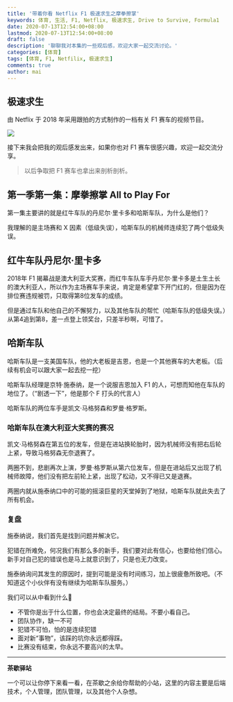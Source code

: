 ```yaml
---
title: '带着你看 Netflix F1 极速求生之摩拳擦掌'
keywords: 体育, 生活, F1, Netflix, 极速求生, Drive to Survive, Formula1
date: 2020-07-13T12:54:00+08:00
lastmod: 2020-07-13T12:54:00+08:00
draft: false
description: '聊聊我对本集的一些观后感，欢迎大家一起交流讨论。'
categories: [体育]
tags: [体育, F1, Netfilix, 极速求生]
comments: true
author: mai
---
```


## 极速求生

由 Netflix 于 2018 年采用跟拍的方式制作的一档有关 F1 赛车的视频节目。

![](http://5b0988e595225.cdn.sohucs.com/images/20200228/2c8adf9a6b03452b9a4dd5317fa2cdec.gif)

接下来我会把我的观后感发出来，如果你也对 F1 赛车很感兴趣，欢迎一起交流分享。
>以后争取把 F1 赛车也拿出来剖析剖析。

## 第一季第一集：摩拳擦掌 All to Play For

第一集主要讲的就是红牛车队的丹尼尔·里卡多和哈斯车队，为什么是他们？

我理解的是主场赛和 X 因素（低级失误），哈斯车队的机械师连续犯了两个低级失误。

## 红牛车队丹尼尔·里卡多

2018年 F1 揭幕战是澳大利亚大奖赛，而红牛车队车手丹尼尔·里卡多是土生土长的澳大利亚人，所以作为主场赛车手来说，肯定是希望拿下开门红的，但是因为在排位赛违规被罚，只取得第8位发车的成绩。

但是通过车队和他自己的不懈努力，以及其他车队的帮忙（哈斯车队的低级失误。）从第4追到第8，差一点登上领奖台，只差半秒啊，可惜了。

## 哈斯车队

哈斯车队是一支美国车队，他的大老板是吉恩，也是一个其他赛车的大老板。（后续有机会可以跟大家一起去挖一挖）

哈斯车队经理是京特·施泰纳，是一个说服吉恩加入 F1 的人，可想而知他在车队的地位了。（“剧透一下”，他是那个 F 打头的代言人）

哈斯车队的两位车手是凯文·马格努森和罗曼·格罗斯。

### 哈斯车队在澳大利亚大奖赛的赛况

凯文·马格努森在第五位的发车，但是在进站换轮胎时，因为机械师没有把右后轮上紧，导致马格努森无奈退赛了。

两圈不到，悲剧再次上演，罗曼·格罗斯从第六位发车，但是在进站后又出现了机械师故障，他们没有把左前轮上紧，出现了松动，又不得已又是退赛。

两圈内就从施泰纳口中的可能的摇滚巨星的天堂掉到了地狱，哈斯车队就此失去了所有机会。

### 复盘

施泰纳说，我们首先是找到问题并解决它。

犯错在所难免，何况我们有那么多的新手，我们要对此有信心，也要给他们信心。新手对自己犯的错误也是马上就意识到了，只是也无力改变。

施泰纳询问其发生的原因时，提到可能是没有时间练习，加上很疲惫所致吧。（不知道这个小伙伴有没有继续为哈斯车队服务。）

我们可以从中看到什么🤔

- 不管你是出于什么位置，你也会决定最终的结局。不要小看自己。
- 团队协作，缺一不可
- 犯错不可怕，怕的是连续犯错
- 面对新“事物”，该踩的坑你永远都得踩。
- 比赛没有结束，你永远不要高兴的太早。

----

**茶歇驿站**

一个可以让你停下来看一看，在茶歇之余给你帮助的小站，这里的内容主要是后端技术，个人管理，团队管理，以及其他个人杂想。
